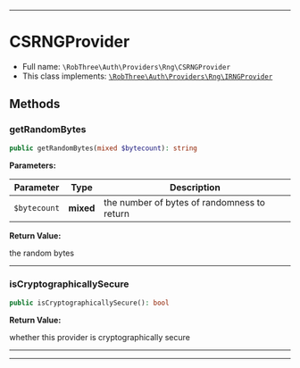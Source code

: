 ***

# CSRNGProvider





* Full name: `\RobThree\Auth\Providers\Rng\CSRNGProvider`
* This class implements:
[`\RobThree\Auth\Providers\Rng\IRNGProvider`](./IRNGProvider.md)




## Methods


### getRandomBytes



```php
public getRandomBytes(mixed $bytecount): string
```








**Parameters:**

| Parameter | Type | Description |
|-----------|------|-------------|
| `$bytecount` | **mixed** | the number of bytes of randomness to return |


**Return Value:**

the random bytes



***

### isCryptographicallySecure



```php
public isCryptographicallySecure(): bool
```









**Return Value:**

whether this provider is cryptographically secure



***


***

